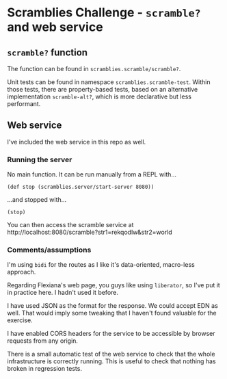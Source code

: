 # Scramblies Challenge - `scramble?` and web service

## `scramble?` function
The function can be found in `scramblies.scramble/scramble?`.

Unit tests can be found in namespace `scramblies.scramble-test`. Within those tests, there are property-based tests, based on an alternative implementation `scramble-alt?`, which is more declarative but less performant.

## Web service

I've included the web service in this repo as well.

### Running the server

No main function. It can be run manually from a REPL with...

    (def stop (scramblies.server/start-server 8080))
    
...and stopped with...

    (stop)

You can then access the scramble service at http://localhost:8080/scramble?str1=rekqodlw&str2=world

### Comments/assumptions

I'm using `bidi` for the routes as I like it's data-oriented, macro-less approach.

Regarding Flexiana's web page, you guys like using `liberator`, so I've put it in practice here. I hadn't used it before.

I have used JSON as the format for the response. We could accept EDN as well. That would imply some tweaking that I haven't found valuable for the exercise.

I have enabled CORS headers for the service to be accessible by browser requests from any origin.

There is a small automatic test of the web service to check that the whole infrastructure is correctly running. This is useful to check that nothing has broken in regression tests.